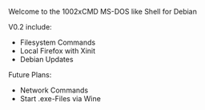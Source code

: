 Welcome to the 1002xCMD
MS-DOS like Shell for Debian

V0.2 include:

- Filesystem Commands
- Local Firefox with Xinit
- Debian Updates

Future Plans:
- Network Commands
- Start .exe-Files via Wine
